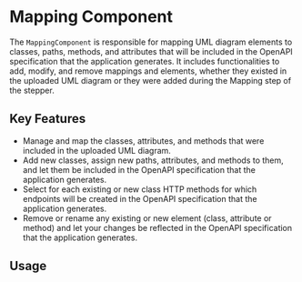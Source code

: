 # Mapping Component

The `MappingComponent` is responsible for mapping UML diagram elements to classes, paths, methods, and attributes that will be included in the OpenAPI specification that the application generates. It includes functionalities to add, modify, and remove mappings and elements, whether they existed in the uploaded UML diagram or they were added during the Mapping step of the stepper.

## Key Features
- Manage and map the classes, attributes, and methods that were included in the uploaded UML diagram.
- Add new classes, assign new paths, attributes, and methods to them, and let them be included in the OpenAPI specification that the application generates.
- Select for each existing or new class HTTP methods for which endpoints will be created in the OpenAPI specification that the application generates.
- Remove or rename any existing or new element (class, attribute or method) and let your changes be reflected in the OpenAPI specification that the application generates.

## Usage

